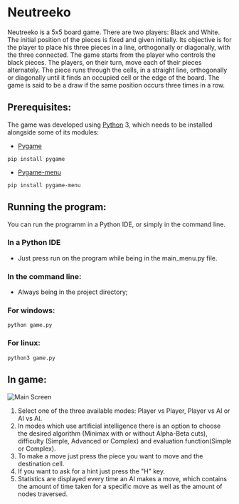 # Neutreeko

Neutreeko is a 5x5 board game. There are two players: Black and White. The initial position of the pieces is fixed and given initially. Its objective is for the player to place his three pieces in a line, orthogonally or diagonally, with the three connected. The game starts from the player who controls the black pieces. The players, on their turn, move each of their pieces alternately. The piece runs through the cells, in a straight line, orthogonally or diagonally until it finds an occupied cell or the edge of the board. The game is said to be a draw if the same position occurs three times in a row.

## Prerequisites:

The game was developed using [Python](https://www.python.org) 3, which needs to be installed alongside some of its modules: 

- [Pygame](https://www.pygame.org/) 

```shell
pip install pygame

```
- [Pygame-menu](https://pygame-menu.readthedocs.io/en/4.0.1/#)

```shell
pip install pygame-menu

```

## Running the program:

You can run the programm in a Python IDE, or simply in the command line.

### In a Python IDE

- Just press run on the program while being in the main_menu.py file.

### In the command line:

- Always being in the project directory;

### For windows:

```shell
python game.py
```
### For linux:

```shell
python3 game.py
```

## In game:

![Main Screen](https://i.imgur.com/hLsAX8t.png)

1. Select one of the three available modes: Player vs Player, Player vs AI or AI vs AI.
2. In modes which use artificial intelligence there is an option to choose the desired algorithm (Minimax with or without Alpha-Beta cuts), difficulty (Simple, Advanced or Complex) and evaluation function(Simple or Complex).
3. To make a move just press the piece you want to move and the destination cell.
4. If you want to ask for a hint just press the "H" key.
5. Statistics are displayed every time an AI makes a move, which contains the amount of time taken for a specific move as well as the amount of nodes traversed.
